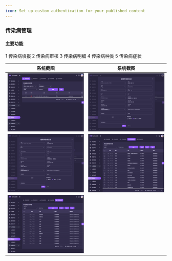 ```yaml
---
icon: Set up custom authentication for your published content
---
```


### 传染病管理
#### 主要功能
1 传染病填报
2 传染病审核
3 传染病明细
4 传染病种类
5 传染病症状

| 系统截图  | 系统截图 |
|-------|-----------|
| <img src="./images/11.png" > | <img src="./images/12.png" > |
| <img src="./images/13.png" > | <img src="./images/14.png" > |
| <img src="./images/15.png" > |  |
